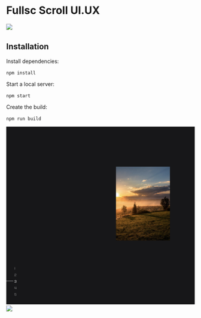# Fullsc Scroll UI.UX

<img src="admin/a1.png">

## Installation

Install dependencies:

```
npm install
```

Start a local server:

```
npm start
```

Create the build:

```
npm run build
```

<img src="admin/a3.png">

<img src="admin/a2.png">
